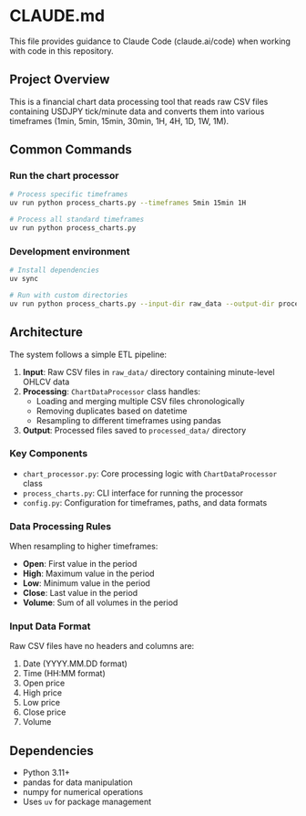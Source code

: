 # CLAUDE.md

This file provides guidance to Claude Code (claude.ai/code) when working with code in this repository.

## Project Overview

This is a financial chart data processing tool that reads raw CSV files containing USDJPY tick/minute data and converts them into various timeframes (1min, 5min, 15min, 30min, 1H, 4H, 1D, 1W, 1M).

## Common Commands

### Run the chart processor
```bash
# Process specific timeframes
uv run python process_charts.py --timeframes 5min 15min 1H

# Process all standard timeframes
uv run python process_charts.py
```

### Development environment
```bash
# Install dependencies
uv sync

# Run with custom directories
uv run python process_charts.py --input-dir raw_data --output-dir processed_data
```

## Architecture

The system follows a simple ETL pipeline:

1. **Input**: Raw CSV files in `raw_data/` directory containing minute-level OHLCV data
2. **Processing**: `ChartDataProcessor` class handles:
   - Loading and merging multiple CSV files chronologically
   - Removing duplicates based on datetime
   - Resampling to different timeframes using pandas
3. **Output**: Processed files saved to `processed_data/` directory

### Key Components

- `chart_processor.py`: Core processing logic with `ChartDataProcessor` class
- `process_charts.py`: CLI interface for running the processor
- `config.py`: Configuration for timeframes, paths, and data formats

### Data Processing Rules

When resampling to higher timeframes:
- **Open**: First value in the period
- **High**: Maximum value in the period  
- **Low**: Minimum value in the period
- **Close**: Last value in the period
- **Volume**: Sum of all volumes in the period

### Input Data Format

Raw CSV files have no headers and columns are:
1. Date (YYYY.MM.DD format)
2. Time (HH:MM format)
3. Open price
4. High price
5. Low price
6. Close price
7. Volume

## Dependencies

- Python 3.11+
- pandas for data manipulation
- numpy for numerical operations
- Uses `uv` for package management